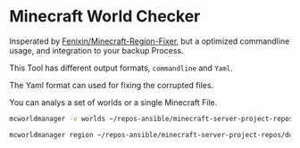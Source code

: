 # Minecraft World Checker

Insperated by [Fenixin/Minecraft-Region-Fixer](https://github.com/Fenixin/Minecraft-Region-Fixer), but a optimized commandline usage, and integration to your backup Process.

This Tool has different output formats, ```commandline``` and ```Yaml```.

The Yaml format can used for fixing the corrupted files.

You can analys a set of worlds or a single Minecraft File.

```bash
mcworldmanager -v worlds ~/repos-ansible/minecraft-server-project-repos/docker_compose-world-maps/worldfolder/world
```

```bash
mcworldmanager region ~/repos-ansible/minecraft-server-project-repos/docker_compose-world-maps/worldfolder/world_flat/region/r.1.1.mca
```
